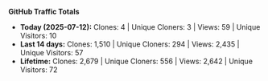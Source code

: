 
**GitHub Traffic Totals**

- **Today (2025-07-12):** Clones: 4 | Unique Cloners: 3 | Views: 59 | Unique Visitors: 10
- **Last 14 days:** Clones: 1,510 | Unique Cloners: 294 | Views: 2,435 | Unique Visitors: 57
- **Lifetime:** Clones: 2,679 | Unique Cloners: 556 | Views: 2,642 | Unique Visitors: 72
